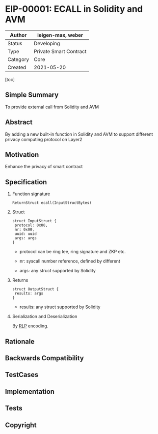 # EIP-00001: ECALL in Solidity and AVM

| Author   | ieigen-max, weber      |
| -------- | ---------------------- |
| Status   | Developing             |
| Type     | Private Smart Contract |
| Category | Core                   |
| Created  | 2021-05-20             |

[toc]

## Simple Summary

To provide external call from Solidity and AVM

## Abstract

By adding a new built-in function in Solidity and AVM to support different privacy computing protocol on Layer2

## Motivation

Enhance the privacy of smart contract

## Specification

1. Function signature

   ```
   ReturnStruct ecall(InputStructBytes)
   ```

2. Struct

   ```
   struct InputStruct {
   	protocol: 0x00,
   	nr: 0x00,
   	uuid: uuid
   	args: args
   }
   ```

   * protocol can be ring tee, ring signature and ZKP etc.

   * nr:  syscall number reference, defined by different  
   * args: any struct supported by Solidity 

3. Returns 

   ```
   struct OutputStruct {
   	results: args
   }
   ```

   * results: any struct supported by Solidity  

4. Serialization and Deserialization 

   By [RLP](https://eth.wiki/fundamentals/rlp) encoding.

## Rationale

## Backwards Compatibility

## TestCases

## Implementation

## Tests

## Copyright

